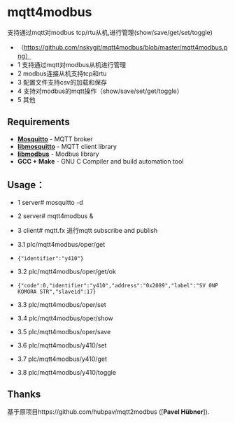 # mqtt4modbus
支持通过mqtt对modbus tcp/rtu从机,进行管理(show/save/get/set/toggle)
* （https://github.com/nskygit/mqtt4modbus/blob/master/mqtt4modbus.png）
* 1 支持通过mqtt对modbus从机进行管理
* 2 modbus连接从机支持tcp和rtu
* 3 配置文件支持csv的加载和保存
* 4 支持对modbus的mqtt操作（show/save/set/get/toggle）
* 5 其他

## Requirements
* [**Mosquitto**](https://mosquitto.org/) - MQTT broker
* [**libmosquitto**](https://mosquitto.org/man/libmosquitto-3.html) - MQTT client library
* [**libmodbus**](http://libmodbus.org/) - Modbus library
* **GCC + Make** - GNU C Compiler and build automation tool

## Usage：
* 1 server# mosquitto -d
* 2 server# mqtt4modbus &

* 3 client# mqtt.fx 进行mqtt subscribe and publish
* 3.1 plc/mqtt4modbus/oper/get
*     {"identifier":"y410"}
* 3.2 plc/mqtt4modbus/oper/get/ok
*     {"code":0,"identifier":"y410","address":"0x2089","label":"SV 0NP KOMORA STR","slaveid":17}
* 3.3 plc/mqtt4modbus/oper/set
* 3.4 plc/mqtt4modbus/oper/show
* 3.5 plc/mqtt4modbus/oper/save
* 3.6 plc/mqtt4modbus/y410/set
* 3.7 plc/mqtt4modbus/y410/get
* 3.8 plc/mqtt4modbus/y410/toggle

## Thanks
基于原项目https://github.com/hubpav/mqtt2modbus ([**Pavel Hübner**]).
